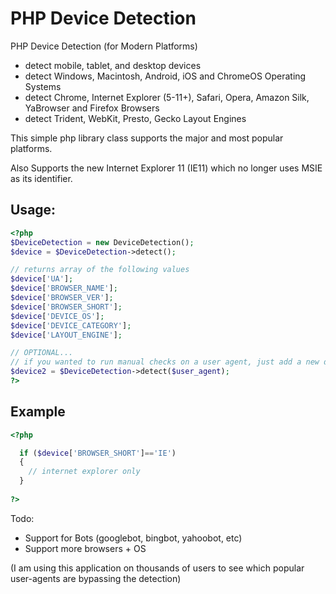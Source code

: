 PHP Device Detection
====================

PHP Device Detection (for Modern Platforms)
- detect mobile, tablet, and desktop devices
- detect Windows, Macintosh, Android, iOS and ChromeOS Operating Systems
- detect Chrome, Internet Explorer (5-11+), Safari, Opera, Amazon Silk, YaBrowser and Firefox Browsers
- detect Trident, WebKit, Presto, Gecko Layout Engines

This simple php library class supports the major and most popular platforms.

Also Supports the new Internet Explorer 11 (IE11) which no longer uses MSIE as its identifier.

Usage:
--------
```php
<?php
$DeviceDetection = new DeviceDetection();
$device = $DeviceDetection->detect();

// returns array of the following values
$device['UA'];
$device['BROWSER_NAME'];
$device['BROWSER_VER'];
$device['BROWSER_SHORT'];
$device['DEVICE_OS'];
$device['DEVICE_CATEGORY'];
$device['LAYOUT_ENGINE'];

// OPTIONAL...
// if you wanted to run manual checks on a user agent, just add a new detect
$device2 = $DeviceDetection->detect($user_agent);
?>
```


Example
--------
```php
<?php

  if ($device['BROWSER_SHORT']=='IE')
  {
    // internet explorer only 
  }
  
?>
```

Todo: 
- Support for Bots (googlebot, bingbot, yahoobot, etc) 
- Support more browsers + OS


(I am using this application on thousands of users to see which popular user-agents are bypassing the detection) 
